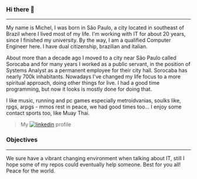 ### Hi there 👋
---

My name is Michel, I was born in São Paulo, a city located in southeast of Brazil where I lived most of my life. I'm working with IT for about 20 years, since I finished my university. By the way, I am a qualified Computer Engineer here. I have dual citizenship, brazilian and italian.

About more than a decade ago I moved to a city near São Paulo called Sorocaba and for many years I worked as a public servant, in the position of Systems Analyst as a permanent employee for their city hall. Sorocaba has nearly 700k inhabitants. Nowadays I've changed my life focus to a more spiritual approach, doing other things for live. I had a good time programming, but now it looks is mostly done for doing that.

I like music, running and pc games especially metroidvanias, soulks like, rpgs, arpgs - mmos rest in peace, we had good times too… I enjoy some contact sports too, like Muay Thai.

> My [![linkedin](https://user-images.githubusercontent.com/4501798/184222546-d00b4fdf-0b7a-47ad-b83d-3f0ad98473bc.png)](https://www.linkedin.com/in/michel-g-b13a01209/) profile

### Objectives
---

We sure have a vibrant changing environment when talking about IT, still I hope some of my repos could eventually help someone. Best for you all! Peace for the world.
